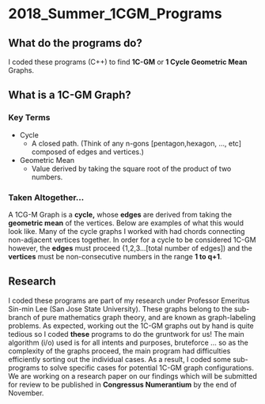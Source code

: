# 2018_Summer_1CGM_Programs

## What do the programs do?
I coded these programs (C++) to find **1C-GM** or __1 Cycle Geometric Mean__ Graphs.


## What is a 1C-GM Graph?
### Key Terms
- Cycle
  - A closed path. (Think of any n-gons [pentagon,hexagon, ..., etc] composed of edges and vertices.)
- Geometric Mean
  - Value derived by taking the square root of the product of two numbers.

### Taken Altogether...
A 1CG-M Graph is a **cycle,** whose **edges** are derived from taking the **geometric mean** of the vertices. Below are examples of what this would look like. Many of the cycle graphs I worked with had chords connecting non-adjacent vertices together. In order for a cycle to be considered 1C-GM however, the **edges** must proceed {1,2,3...[total number of edges]) and the **vertices** must be non-consecutive numbers in the range **1 to q+1**.


## Research
I coded these programs are part of my research under Professor Emeritus Sin-min Lee (San Jose State University). These graphs belong to the sub-branch of pure mathematics graph theory, and are known as graph-labeling problems. As expected, working out the 1C-GM graphs out by hand is quite tedious so I coded **these** programs to do the gruntwork for us! The main algorithm (i/o) used is for all intents and purposes, bruteforce ... so as the complexity of the graphs proceed, the main program had difficulties efficiently sorting out the individual cases. As a result, I coded some sub-programs to solve specific cases for potential 1C-GM graph configurations. We are working on a research paper on our findings which will be submitted for review to be published in **Congressus Numerantium** by the end of November.
